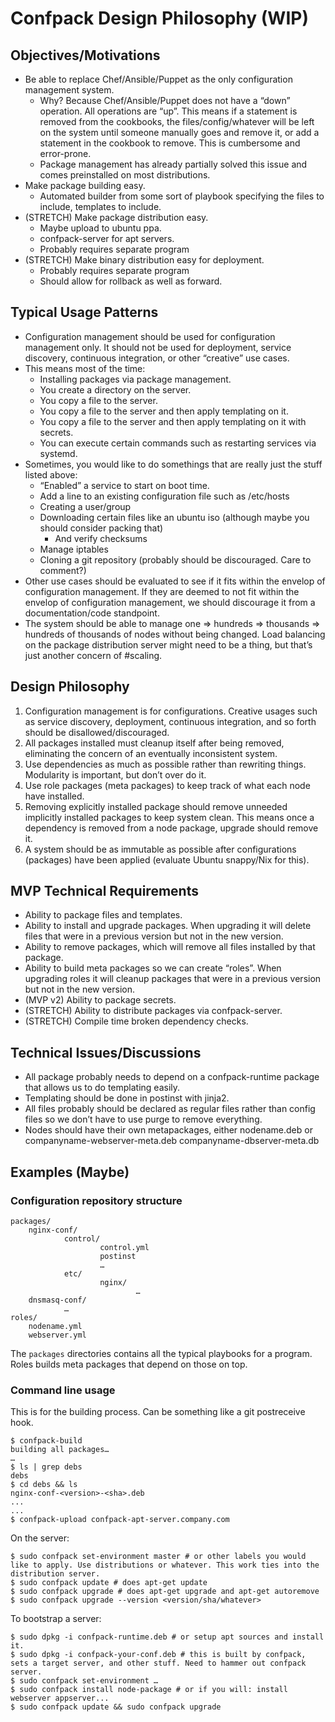 Confpack Design Philosophy (WIP)
================================

Objectives/Motivations
----------------------

* Be able to replace Chef/Ansible/Puppet as the only configuration management system.
   * Why? Because Chef/Ansible/Puppet does not have a “down” operation. All operations are “up”. This means if a statement is removed from the cookbooks, the files/config/whatever will be left on the system until someone manually goes and remove it, or add a statement in the cookbook to remove. This is cumbersome and error-prone.
   * Package management has already partially solved this issue and comes preinstalled on most distributions.
* Make package building easy.
   * Automated builder from some sort of playbook specifying the files to include, templates to include.
* (STRETCH) Make package distribution easy.
   * Maybe upload to ubuntu ppa.
   * confpack-server for apt servers.
   * Probably requires separate program
* (STRETCH) Make binary distribution easy for deployment.
   * Probably requires separate program
   * Should allow for rollback as well as forward.

Typical Usage Patterns
----------------------

* Configuration management should be used for configuration management only. It should not be used for deployment, service discovery, continuous integration, or other “creative” use cases.
* This means most of the time:
   * Installing packages via package management.
   * You create a directory on the server.
   * You copy a file to the server.
   * You copy a file to the server and then apply templating on it.
   * You copy a file to the server and then apply templating on it with secrets.
   * You can execute certain commands such as restarting services via systemd.
* Sometimes, you would like to do somethings that are really just the stuff listed above:
   * “Enabled” a service to start on boot time.
   * Add a line to an existing configuration file such as /etc/hosts
   * Creating a user/group
   * Downloading certain files like an ubuntu iso (although maybe you should consider packing that)
      * And verify checksums
   * Manage iptables
   * Cloning a git repository (probably should be discouraged. Care to comment?)
* Other use cases should be evaluated to see if it fits within the envelop of configuration management. If they are deemed to not fit within the envelop of configuration management, we should discourage it from a documentation/code standpoint.
* The system should be able to manage one => hundreds => thousands => hundreds of thousands of nodes without being changed. Load balancing on the package distribution server might need to be a thing, but that’s just another concern of #scaling.

Design Philosophy
-----------------

1. Configuration management is for configurations. Creative usages such as service discovery, deployment, continuous integration, and so forth should be disallowed/discouraged.
2. All packages installed must cleanup itself after being removed, eliminating the concern of an eventually inconsistent system.
3. Use dependencies as much as possible rather than rewriting things. Modularity is important, but don’t over do it.
4. Use role packages (meta packages) to keep track of what each node have installed.
5. Removing explicitly installed package should remove unneeded implicitly installed packages to keep system clean. This means once a dependency is removed from a node package, upgrade should remove it.
6. A system should be as immutable as possible after configurations (packages) have been applied (evaluate Ubuntu snappy/Nix for this).

MVP Technical Requirements
--------------------------

* Ability to package files and templates.
* Ability to install and upgrade packages. When upgrading it will delete files that were in a previous version but not in the new version.
* Ability to remove packages, which will remove all files installed by that package.
* Ability to build meta packages so we can create “roles”. When upgrading roles it will cleanup packages that were in a previous version but not in the new version.
* (MVP v2) Ability to package secrets.
* (STRETCH) Ability to distribute packages via confpack-server.
* (STRETCH) Compile time broken dependency checks.

Technical Issues/Discussions
----------------------------
* All package probably needs to depend on a confpack-runtime package that allows us to do templating easily.
* Templating should be done in postinst with jinja2.
* All files probably should be declared as regular files rather than config files so we don’t have to use purge to remove everything.
* Nodes should have their own metapackages, either nodename.deb or companyname-webserver-meta.deb companyname-dbserver-meta.db

Examples (Maybe)
---------------

### Configuration repository structure ###

	packages/
		nginx-conf/
		        control/
		                control.yml
		                postinst
		                …
		        etc/
		                nginx/
		                        …
		dnsmasq-conf/
		        …
	roles/
		nodename.yml 
		webserver.yml


The `packages` directories contains all the typical playbooks for a program. Roles builds meta packages that depend on those on top.

### Command line usage ###

This is for the building process. Can be something like a git postreceive hook.

	$ confpack-build
	building all packages…
	…
	$ ls | grep debs
	debs 
	$ cd debs && ls
	nginx-conf-<version>-<sha>.deb 
	...
	...
	$ confpack-upload confpack-apt-server.company.com


On the server:

	$ sudo confpack set-environment master # or other labels you would like to apply. Use distributions or whatever. This work ties into the distribution server.
	$ sudo confpack update # does apt-get update
	$ sudo confpack upgrade # does apt-get upgrade and apt-get autoremove
	$ sudo confpack upgrade --version <version/sha/whatever>


To bootstrap a server:

	$ sudo dpkg -i confpack-runtime.deb # or setup apt sources and install it.
	$ sudo dpkg -i confpack-your-conf.deb # this is built by confpack, sets a target server, and other stuff. Need to hammer out confpack server.
	$ sudo confpack set-environment …
	$ sudo confpack install node-package # or if you will: install webserver appserver...
	$ sudo confpack update && sudo confpack upgrade
